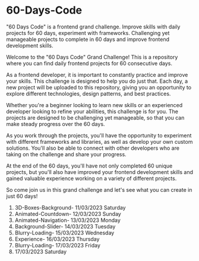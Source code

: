 # 60-Days-Code
"60 Days Code" is a frontend grand challenge. Improve skills with daily projects for 60 days, experiment with frameworks. Challenging yet manageable projects to complete in 60 days and improve frontend development skills.



Welcome to the "60 Days Code" Grand Challenge! This is a repository where you can find daily frontend projects for 60 consecutive days.

As a frontend developer, it is important to constantly practice and improve your skills. This challenge is designed to help you do just that. Each day, a new project will be uploaded to this repository, giving you an opportunity to explore different technologies, design patterns, and best practices.

Whether you're a beginner looking to learn new skills or an experienced developer looking to refine your abilities, this challenge is for you. The projects are designed to be challenging yet manageable, so that you can make steady progress over the 60 days.

As you work through the projects, you'll have the opportunity to experiment with different frameworks and libraries, as well as develop your own custom solutions. You'll also be able to connect with other developers who are taking on the challenge and share your progress.

At the end of the 60 days, you'll have not only completed 60 unique projects, but you'll also have improved your frontend development skills and gained valuable experience working on a variety of different projects.

So come join us in this grand challenge and let's see what you can create in just 60 days!

1) 3D-Boxes-Background-     11/03/2023 Saturday 
2) Animated-Countdown-      12/03/2023 Sunday
3) Animated-Navigation-     13/03/2023 Monday
4) Background-Slider-       14/03/2023 Tuesday     
5) Blurry-Loading-          15/03/2023 Wednesday           
6) Experience-              16/03/2023 Thursday 
7) Blurry-Loading-          17/03/2023 Friday
8) 17/03/2023 Saturday
